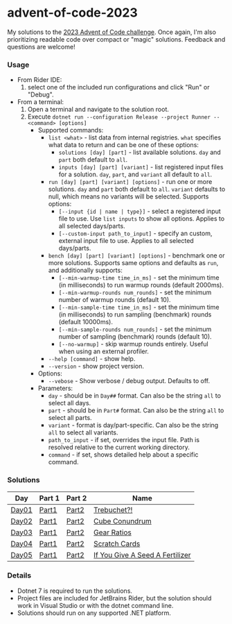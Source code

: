# advent-of-code-2023

My solutions to the [2023 Advent of Code challenge](https://adventofcode.com/).
Once again, I'm also prioritizing readable code over compact or "magic" solutions.
Feedback and questions are welcome!

### Usage
* From Rider IDE:
  1. select one of the included run configurations and click "Run" or "Debug".
* From a terminal:
  1. Open a terminal and navigate to the solution root.
  2. Execute `dotnet run --configuration Release --project Runner -- <command> [options]`
     * Supported commands:
       * `list <what>` - list data from internal registries. `what` specifies what data to return and can be one of these options:
         * `solutions [day] [part]` - list available solutions. `day` and `part` both default to `all`.
         * `inputs [day] [part] [variant]` - list registered input files for a solution. `day`, `part`, and `variant` all default to `all`.
       * `run [day] [part] [variant] [options]` - run one or more solutions. `day` and `part` both default to `all`. `variant` defaults to null, which means no variants will be selected. Supports options:
         * `[--input {id | name | type}]` - select a registered input file to use. Use `list inputs` to show all options. Applies to all selected days/parts.
         * `[--custom-input path_to_input]` - specify an custom, external input file to use. Applies to all selected days/parts.
       * `bench [day] [part] [variant] [options]` - benchmark one or more solutions. Supports same options and defaults as `run`, and additionally supports:
         * `[--min-warmup-time time_in_ms]` - set the minimum time (in milliseconds) to run warmup rounds (default 2000ms).
         * `[--min-warmup-rounds num_rounds]` - set the minimum number of warmup rounds (default 10).
         * `[--min-sample-time time_in_ms]` - set the minimum time (in milliseconds) to run sampling (benchmark) rounds (default 10000ms).
         * `[--min-sample-rounds num_rounds]` - set the minimum number of sampling (benchmark) rounds (default 10).
         * `[--no-warmup]` - skip warmup rounds entirely. Useful when using an external profiler.
       * `--help [command]` - show help.
       * `--version` - show project version.
     * Options:
       * `--vebose` - Show verbose / debug output. Defaults to off.
     * Parameters:
       * `day` - should be in `Day##` format. Can also be the string `all` to select all days.
       * `part` - should be in `Part#` format. Can also be the string `all` to select all parts.
       * `variant` - format is day/part-specific. Can also be the string `all` to select all variants.
       * `path_to_input` - if set, overrides the input file. Path is resolved relative to the current working directory.
       * `command` - if set, shows detailed help about a specific command.

### Solutions
| Day                      | Part 1                                 | Part 2                                 | Name                                                                   |
|--------------------------|----------------------------------------|----------------------------------------|------------------------------------------------------------------------|
| [Day01](Solutions/Day01) | [Part1](Solutions/Day01/Day01Part1.cs) | [Part2](Solutions/Day01/Day01Part2.cs) | [Trebuchet?!](https://adventofcode.com/2023/day/1)                     |
| [Day02](Solutions/Day02) | [Part1](Solutions/Day02/Day02Part1.cs) | [Part2](Solutions/Day02/Day02Part2.cs) | [Cube Conundrum](https://adventofcode.com/2023/day/2)                  |
| [Day03](Solutions/Day03) | [Part1](Solutions/Day03/Day03Part1.cs) | [Part2](Solutions/Day03/Day03Part2.cs) | [Gear Ratios](https://adventofcode.com/2023/day/3)                     |
| [Day04](Solutions/Day04) | [Part1](Solutions/Day04/Day04Part1.cs) | [Part2](Solutions/Day04/Day04Part2.cs) | [Scratch Cards](https://adventofcode.com/2023/day/4)                   |
| [Day05](Solutions/Day05) | [Part1](Solutions/Day05/Day05Part1.cs) | [Part2](Solutions/Day05/Day05Part2.cs) | [If You Give A Seed A Fertilizer](https://adventofcode.com/2023/day/5) |

### Details
* Dotnet 7 is required to run the solutions.
* Project files are included for JetBrains Rider, but the solution should work in Visual Studio or with the dotnet command line.
* Solutions should run on any supported .NET platform.

